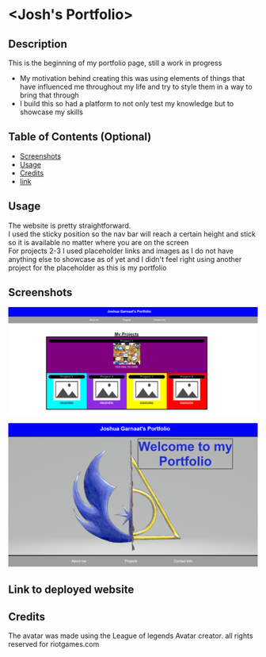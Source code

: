 # <Josh's Portfolio>

## Description

This is the beginning of my portfolio page, still a work in progress

- My motivation behind creating this was using elements of things that have influenced me throughout my life and try to style them in a way to bring that through 
- I build this so had a platform to not only test my knowledge but to showcase my skills
## Table of Contents (Optional)

- [Screenshots](#screenshots)
- [Usage](#Usage)
- [Credits](#credits)
- [link](#link)
## Usage

The website is pretty straightforward. 
<br>I used the sticky position so the nav bar will reach a certain height and stick so it is available no matter where you are on the screen
<br>For projects 2-3 I used placeholder links and images as I do not have anything else to showcase as of yet and I didn't feel right using another project for the placeholder as this is my portfolio

## Screenshots
![screen shot showing the projects](/Assests/Screenshot%202023-08-17%20151412.png)


![screen shot showing main background](/Assests/Screenshot%202023-08-17%20151506.png)

## Link to deployed website
## Credits

The avatar was made using the League of legends Avatar creator. all rights reserved for riotgames.com
